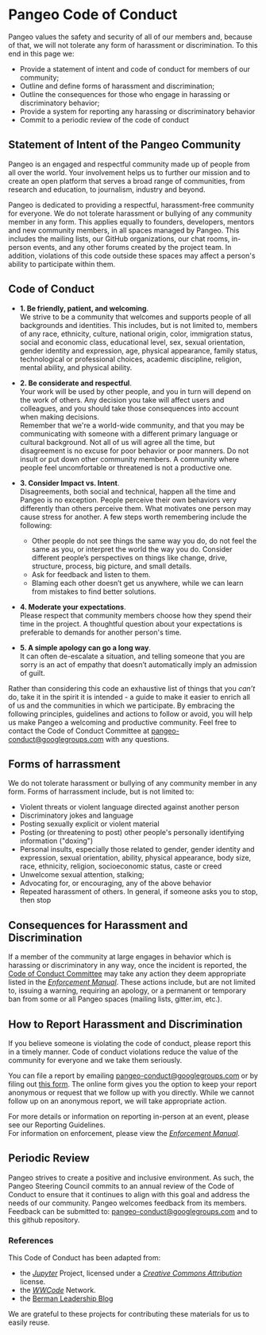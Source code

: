 # Pangeo Code of Conduct

Pangeo values the safety and security of all of our members and, 
because of that, we will not tolerate any form of harassment or 
discrimination. To this end in this page we:

* Provide a statement of intent and code of conduct for members of our community;
* Outline and define forms of harassment and discrimination;
* Outline the consequences for those who engage in harassing or discriminatory behavior;
* Provide a system for reporting any harassing or discriminatory behavior
* Commit to a periodic review of the code of conduct


## Statement of Intent of the Pangeo Community

Pangeo is an engaged and respectful community made up of people
from all over the world. Your involvement helps us to further our
mission and to create an open platform that serves a broad range of
communities, from research and education, to journalism, industry and
beyond.

Pangeo is dedicated to providing a respectful, harassment-free community for everyone. 
We do not tolerate harassment or bullying of any community member in any form. 
This applies equally to founders, developers, mentors and new community members, 
in all spaces managed by Pangeo. This includes the mailing lists,
our GitHub organizations, our chat rooms, in-person events, and any other
forums created by the project team. In addition, violations of this code
outside these spaces may affect a person's ability to participate within them.


## Code of Conduct

   
* **1. Be friendly, patient, and welcoming**.    
   We strive to be a community that welcomes and supports
   people of all backgrounds and identities. This includes, but is not limited
   to, members of any race, ethnicity, culture, national origin, color,
   immigration status, social and economic class, educational level, sex, sexual
   orientation, gender identity and expression, age, physical appearance, family
   status, technological or professional choices, academic
   discipline, religion, mental ability, and physical ability.

* **2. Be considerate and respectful**.    
   Your work will be used by other people, and you in turn
   will depend on the work of others. Any decision you take will affect users
   and colleagues, and you should take those consequences into account when
   making decisions.    
   Remember that we're a world-wide community, and that you may be
   communicating with someone with a different primary language or cultural
   background. Not all of us will agree all the time, but disagreement is
   no excuse for poor behavior or poor manners.
   Do not insult or put down other community members. A community where people
   feel uncomfortable or threatened is not a productive one.    
   
   
* **3. Consider Impact vs. Intent**.    
   Disagreements, both social and
   technical, happen all the time and Pangeo is no exception. 
   People perceive their own behaviors very differently than others perceive them. 
   What motivates one person may cause stress for another. 
   A few steps worth remembering include the following:

   * Other people do not see things the same way you do, 
   do not feel the same as you, or interpret the world the way you do. 
   Consider different people’s perspectives on things like change, 
   drive, structure, process, big picture, and small details.
   * Ask for feedback and listen to them. 
   * Blaming each other doesn’t get us anywhere, while we can learn from mistakes to find better solutions. 

* **4. Moderate your expectations**.    
   Please respect that community members choose
   how they spend their time in the project. A thoughtful question about your
   expectations is preferable to demands for another person's time.

* **5. A simple apology can go a long way**.    
   It can often de-escalate a situation,
   and telling someone that you are sorry is an act of empathy that doesn’t
   automatically imply an admission of guilt.


Rather than considering this code an exhaustive list
of things that you *can’t* do, take it in the spirit it is intended - a guide to
make it easier to enrich all of us and the communities in which we participate. 
By embracing the following principles, guidelines and actions to follow or
avoid, you will help us make Pangeo a welcoming and productive community. Feel
free to contact the Code of Conduct Committee at
[pangeo-conduct@googlegroups.com](mailto:pangeo-conduct@googlegroups.com) with any questions.


## Forms of harrassment

We do not tolerate harassment or bullying of any community member in any form. 
Forms of harrassment include, but is not limited to:

   * Violent threats or violent language directed against another person
   * Discriminatory jokes and language
   * Posting sexually explicit or violent material
   * Posting (or threatening to post) other people's personally identifying
     information ("doxing")
   * Personal insults, especially those related to gender, 
   gender identity and expression, sexual orientation, ability, 
   physical appearance, body size, race, ethnicity, 
   religion, socioeconomic status, caste or creed
   * Unwelcome sexual attention, stalking;
   * Advocating for, or encouraging, any of the above behavior
   * Repeated harassment of others. In general, if someone asks you to stop,
     then stop
          

## Consequences for Harassment and Discrimination

If a member of the community at large engages in behavior which is harassing 
or discriminatory in any way, once the incident is reported, 
the [Code of Conduct Committee](mailto:pangeo-conduct@googlegroups.com) may take any action they deem 
appropriate listed in the [*Enforcement Manual*](enforcement.md). 
These actions include, but are not limited to, issuing a warning, 
requiring an apology, or a permanent or temporary ban from some 
or all Pangeo spaces (mailing lists, gitter.im, etc.). 


## How to Report Harassment and Discrimination

If you believe someone is violating the code of conduct, please report this in
a timely manner. Code of conduct violations reduce the value of the community
for everyone and we take them seriously.

You can file a report by emailing
[pangeo-conduct@googlegroups.com](mailto:pangeo-conduct@googlegroups.com) or by filing out 
[this form](https://forms.gle/jDmUokAtzwxwkKQq7). The online form gives you the option to 
keep your report anonymous or request that we follow up with you directly. While we cannot
follow up on an anonymous report, we will take appropriate action.

For more details or information on reporting in-person at an event, please see our Reporting
Guidelines.   
For information on enforcement, please view the [*Enforcement
Manual*](enforcement.md).


## Periodic Review

Pangeo strives to create a positive and inclusive environment. 
As such, the Pangeo Steering Council commits to an annual review 
of the Code of Conduct to ensure that it continues to align with 
this goal and address the needs of our community.
Pangeo welcomes feedback from its members. 
Feedback can be submitted to: [pangeo-conduct@googlegroups.com](mailto:pangeo-conduct@googlegroups.com) and to this github repository.


### References

This Code of Conduct has been adapted from:
   * the [*Jupyter*](http://jupyter.org/conduct/) Project, licensed under a [*Creative Commons
     Attribution*](http://creativecommons.org/licenses/by/3.0/) license.
   * the [*WWCode*](https://www.womenwhocode.com/codeofconduct) Network.
   * the [Berman Leadership Blog](http://bermanleadership.com/intent-vs-impact-a-leaders-most-common-way-to-stumble/)
   

We are grateful to these projects for contributing these
materials for us to easily reuse.
